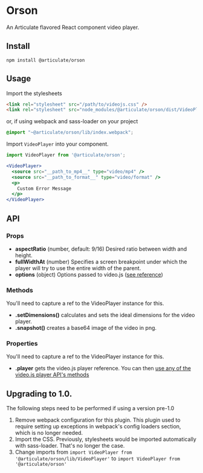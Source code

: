 # Orson

An Articulate flavored React component video player.

## Install

`npm install @articulate/orson`

## Usage
Import the stylesheets

```html
<link rel="stylesheet" src="/path/to/videojs.css" />
<link rel="stylesheet" src="node_modules/@articulate/orson/dist/VideoPlayer.css" />
```

or, if using webpack and sass-loader on your project

```scss
@import "~@articulate/orson/lib/index.webpack";
```

Import `VideoPlayer` into your component.

```jsx
import VideoPlayer from '@articulate/orson';

<VideoPlayer>
  <source src="__path_to_mp4__" type="video/mp4" />
  <source src="__path_to_format__" type="video/format" />
  <p>
    Custom Error Message
  </p>
</VideoPlayer>
```

## API

### Props

- **aspectRatio** (number, default: 9/16) Desired ratio between width and height.
- **fullWidthAt** (number) Specifies a screen breakpoint under which the player will try to use the entire width of the parent.
- **options** (object) Options passed to video.js ([see reference][vjs-options])

### Methods

You'll need to capture a ref to the VideoPlayer instance for this.

- **.setDimensions()** calculates and sets the ideal dimensions for the video player.
- **.snapshot()** creates a base64 image of the video in png.

### Properties

You'll need to capture a ref to the VideoPlayer instance for this.

- **.player** gets the video.js player reference. You can then [use any of the video.js player API's methods][vjs-player-api]

## Upgrading to 1.0.

The following steps need to be performed if using a version pre-1.0

1. Remove webpack configuration for this plugin.
This plugin used to require setting up exceptions in webpack's config loaders section, which is no longer needed.
1. Import the CSS. Previously, stylesheets would be imported automatically with sass-loader. That's no longer the case.
1. Change imports from `import VideoPlayer from '@articulate/orson/lib/VideoPlayer'` to `import VideoPlayer from '@articulate/orson'`

  [vjs-options]: http://docs.videojs.com/docs/guides/options.html#component-options
  [vjs-player-api]: http://docs.videojs.com/docs/api/player.html#methods

